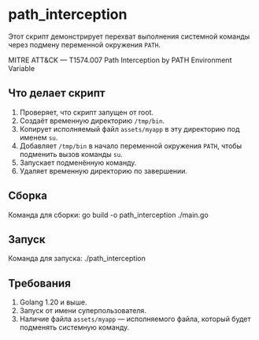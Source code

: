# path_interception

Этот скрипт демонстрирует перехват выполнения системной команды через подмену переменной окружения `PATH`.

MITRE ATT&CK — T1574.007 Path Interception by PATH Environment Variable

## Что делает скрипт

1. Проверяет, что скрипт запущен от root.
2. Создаёт временную директорию `/tmp/bin`.
3. Копирует исполняемый файл `assets/myapp` в эту директорию под именем `su`.
4. Добавляет `/tmp/bin` в начало переменной окружения `PATH`, чтобы подменить вызов команды `su`.
5. Запускает подменённую команду.
6. Удаляет временную директорию по завершении.

## Сборка

Команда для сборки:
go build -o path_interception ./main.go

## Запуск

Команда для запуска:
./path_interception


## Требования

1. Golang 1.20 и выше.
2. Запуск от имени суперпользователя.
3. Наличие файла `assets/myapp` — исполняемого файла, который будет подменять системную команду.

